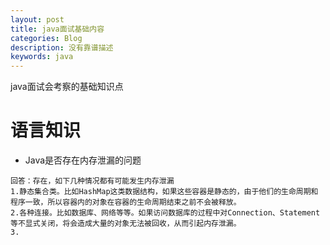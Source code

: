 ```yaml
---
layout: post
title: java面试基础内容
categories: Blog
description: 没有靠谱描述
keywords: java
---
```

java面试会考察的基础知识点

# 语言知识
* Java是否存在内存泄漏的问题

```shell
回答：存在，如下几种情况都有可能发生内存泄漏
1.静态集合类。比如HashMap这类数据结构，如果这些容器是静态的，由于他们的生命周期和程序一致，所以容器内的对象在容器的生命周期结束之前不会被释放。
2.各种连接。比如数据库、网络等等。如果访问数据库的过程中对Connection、Statement等不显式关闭，将会造成大量的对象无法被回收，从而引起内存泄漏。
3.


```

